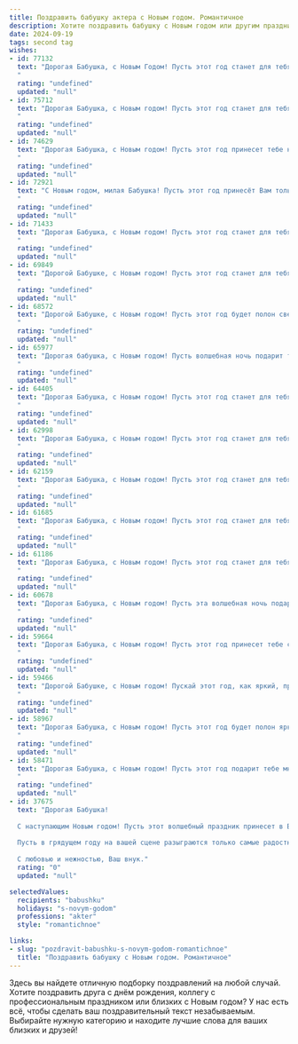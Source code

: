 ```yaml
---
title: Поздравить бабушку актера с Новым годом. Романтичное
description: Хотите поздравить бабушку с Новым годом или другим праздником? Наш ИИ создаст незабываемое поздравление, а вы обязательно выделитесь среди других.  
date: 2024-09-19
tags: second tag
wishes:
- id: 77132
  text: "Дорогая Бабушка, с Новым Годом! Пусть этот год станет для тебя волшебным спектаклем, полным ярких ролей, искренних эмоций и счастливых оваций. Пусть каждый день будет полон радости, любви и света, как на самой красивой сцене!
  "
  rating: "undefined"
  updated: "null"
- id: 75712
  text: "Дорогая Бабушка, с Новым годом! Пусть этот год станет для тебя театральным представлением, полным ярких красок, волшебных мгновений и душевной теплоты. Желаю тебе неизменной любви, крепкого здоровья и незабываемых ролей в жизни!
  "
  rating: "undefined"
  updated: "null"
- id: 74629
  text: "Дорогая Бабушка, с Новым годом! Пусть этот год принесет тебе не только яркие роли, но и безграничную любовь,  нежность и свет, как яркие огни новогодней елки. Будь счастлива, здорова и всегда оставайся такой же талантливой и полной жизни!
  "
  rating: "undefined"
  updated: "null"
- id: 72921
  text: "С Новым годом, милая Бабушка! Пусть этот год принесёт Вам только светлые эмоции и много ярких ролей на сцене жизни.
  "
  rating: "undefined"
  updated: "null"
- id: 71433
  text: "Дорогая Бабушка, с Новым годом! Пусть этот год станет для тебя годом ярких премьер, полных залов и искренних аплодисментов!  Пусть каждый новый день приносит радость, вдохновение и любовь, как на сцене, так и в жизни. Счастья тебе и всего наилучшего!
  "
  rating: "undefined"
  updated: "null"
- id: 69849
  text: "Дорогой Бабушке, с Новым годом! Пусть этот год станет для тебя не менее волшебным и праздничным, чем сцена,  на которой ты творишь чудеса своим талантом. Желаю тебе новых ролей, ярких эмоций и  неугасимого огонька в глазах, который зажигает сердца зрителей!
  "
  rating: "undefined"
  updated: "null"
- id: 68572
  text: "Дорогой Бабушке, с Новым годом! Пусть этот год будет полон светлых, незабываемых моментов, как те, что мы переживаем на сцене. Пусть искры радости зажгут в твоем сердце тепло, а мечты исполнятся, словно чудеса в новогоднюю ночь.
  "
  rating: "undefined"
  updated: "null"
- id: 65977
  text: "Дорогая бабушка, с Новым годом! Пусть волшебная ночь подарит тебе свет и радость, а каждый день нового года будет полон любви, тепла и ярких, незабываемых моментов. Пусть твоя душа, словно сцена, сияет яркими красками и неиссякаемой энергией, а жизнь, подобно прекрасному спектаклю, будет полна восхитительных событий.
  "
  rating: "undefined"
  updated: "null"
- id: 64405
  text: "Дорогая Бабушка, с Новым годом! Пусть этот год станет для тебя настоящей премьерой счастья, любви и ярких моментов, подобных блеску новогодних огней. Желаю тебе крепкого здоровья, чтобы  сценические декорации твоей жизни всегда были полны ярких красок и  приятных сюрпризов.
  "
  rating: "undefined"
  updated: "null"
- id: 62998
  text: "Дорогая Бабушка, с Новым годом! Пусть этот год станет для тебя сценой, где играют только радостные роли, а декорациями служат любовь, здоровье и благополучие. 🎉💖
  "
  rating: "undefined"
  updated: "null"
- id: 62159
  text: "Дорогая Бабушка, с Новым годом! Пусть этот год станет для тебя волшебным спектаклем, полным радостных моментов, где ты будешь главной звездой.  Здоровья тебе, тепла, любви близких и ярких мгновений, которые будут греть твою душу!
  "
  rating: "undefined"
  updated: "null"
- id: 61685
  text: "Дорогая Бабушка, с Новым годом! Пусть этот год станет для тебя спектаклем, полным ярких красок, искренних эмоций и добрых, душевных аплодисментов!  ✨
  "
  rating: "undefined"
  updated: "null"
- id: 61186
  text: "Дорогая Бабушка, с Новым годом! Пусть этот год станет для тебя настоящим волшебством, полным ярких эмоций, как на восхитительной сцене твоей жизни. Желаю тебе крепкого здоровья, много тепла и любви, чтобы каждый день был полон радости, как твоя игра на сцене!
  "
  rating: "undefined"
  updated: "null"
- id: 60678
  text: "Дорогая Бабушка, с Новым годом! Пусть эта волшебная ночь подарит тебе столько же тепла и света, сколько ты дарила нам всю свою жизнь. Пусть твоя сцена будет полна ярких ролей, а аплодисменты зрителей всегда звучат в твоей душе! Счастья, любви и вдохновения в новом году!
  "
  rating: "undefined"
  updated: "null"
- id: 59664
  text: "Дорогая Бабушка, с Новым годом! Пусть этот год принесет тебе столько же тепла и радости, сколько ты даришь своим талантом на сцене. Пусть каждый твой выход будет великолепен, а зрители - очарованы твоей игрой. Пусть любовь и свет наполняют твой дом, а Новый год станет началом новой, яркой главы в твоей прекрасной жизни.
  "
  rating: "undefined"
  updated: "null"
- id: 59466
  text: "Дорогой Бабушке, с Новым годом! Пускай этот год, как яркий, праздничный спектакль, подарит вам множество чудесных мгновений, искрящихся  смехом, теплом и любовью близких. Пусть сцена вашей жизни будет наполнена  яркими красками, а каждый новый день станет премьерой, полной счастья!
  "
  rating: "undefined"
  updated: "null"
- id: 58967
  text: "Дорогая Бабушка, с Новым годом! Пусть этот год будет полон ярких ролей, запоминающихся спектаклей и искренней любви зрителей. Пусть сцена всегда будет для тебя источником радости и вдохновения, а жизнь – настоящим праздником!
  "
  rating: "undefined"
  updated: "null"
- id: 58471
  text: "Дорогая Бабушка, с Новым годом! Пусть этот год подарит тебе множество ярких моментов, как на сцене, так и в жизни. Желаю тебе крепкого здоровья, вдохновения и любви, которая согревает теплом как яркие огни новогодней елки.
  "
  rating: "undefined"
  updated: "null"
- id: 37675
  text: "Дорогая Бабушка!
  
  С наступающим Новым годом! Пусть этот волшебный праздник принесет в Вашу жизнь яркие эмоции и множество счастливых моментов. Как истинный актер, Вы умеете создавать удивительные сюжеты, наполняя каждый день теплою заботы и светом любви.
  
  Пусть в грядущем году на вашей сцене разыграются только самые радостные и трогательные встречи, а каждый миг будет насыщен счастьем и гармонией. Желаю здоровья, вдохновения и много искренних улыбок.
  
  С любовью и нежностью, Ваш внук."
  rating: "0"
  updated: "null"

selectedValues:
  recipients: "babushku"
  holidays: "s-novym-godom"
  professions: "akter"
  style: "romantichnoe"

links:
- slug: "pozdravit-babushku-s-novym-godom-romantichnoe"
  title: "Поздравить бабушку с Новым годом. Романтичное"
---
```


Здесь вы найдете отличную подборку поздравлений на любой случай. 
Хотите поздравить друга с днём рождения, коллегу с профессиональным праздником или близких с Новым годом? У нас есть всё, чтобы сделать ваш поздравительный текст незабываемым. Выбирайте нужную категорию и находите лучшие слова для ваших близких и друзей!
